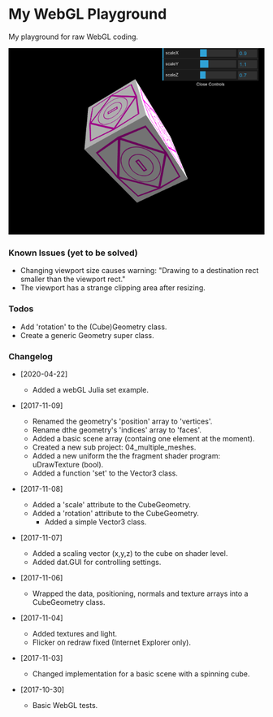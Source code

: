 # My WebGL Playground

My playground for raw WebGL coding.

![Screenshot](20171107_webgl_playground_0.png)


### Known Issues (yet to be solved)
* Changing viewport size causes warning: "Drawing to a destination rect smaller than the viewport rect."
* The viewport has a strange clipping area after resizing.


### Todos
* Add 'rotation' to the (Cube)Geometry class.
* Create a generic Geometry super class.


### Changelog
* [2020-04-22]
    * Added a webGL Julia set example.
* [2017-11-09]
    * Renamed the geometry's 'position' array  to 'vertices'.
    * Rename dthe geometry's 'indices' array to 'faces'.
    * Added a basic scene array (containg one element at the moment).
    * Created a new sub project: 04_multiple_meshes.
    * Added a new uniform the the fragment shader program: uDrawTexture (bool).
    * Added a function 'set' to the Vector3 class.

* [2017-11-08]
    * Added a 'scale' attribute to the CubeGeometry.
    * Added a 'rotation' attribute to the CubeGeometry.
        * Added a simple Vector3 class.	  

* [2017-11-07]
    * Added a scaling vector (x,y,z) to the cube on shader level.
    * Added dat.GUI for controlling settings.

* [2017-11-06]
    * Wrapped the data, positioning, normals and texture arrays into a CubeGeometry class.

* [2017-11-04]
    * Added textures and light.
    * Flicker on redraw fixed (Internet Explorer only).

* [2017-11-03]
    * Changed implementation for a basic scene with a spinning cube.

* [2017-10-30]
    * Basic WebGL tests.


